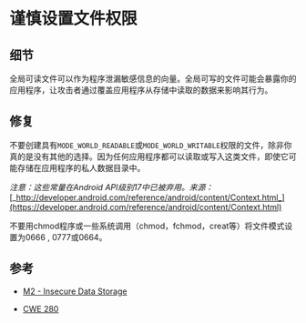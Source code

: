 # 谨慎设置文件权限

## 细节

全局可读文件可以作为程序泄漏敏感信息的向量。全局可写的文件可能会暴露你的应用程序，让攻击者通过覆盖应用程序从存储中读取的数据来影响其行为。

## 修复

不要创建具有`MODE_WORLD_READABLE`或`MODE_WORLD_WRITABLE`权限的文件，除非你真的是没有其他的选择。因为任何应用程序都可以读取或写入这类文件，即使它可能存储在应用程序的私人数据目录中。

_注意：这些常量在Android API级别17中已被弃用。来源：_[_http://developer.android.com/reference/android/content/Context.html_](https://developer.android.com/reference/android/content/Context.html)

不要用chmod程序或一些系统调用（chmod，fchmod，creat等）将文件模式设置为0666 , 0777或0664。

## 参考

* [M2 - Insecure Data Storage](https://www.owasp.org/index.php/Mobile_Top_10_2014-M2)

* [CWE 280](https://cwe.mitre.org/data/definitions/280.html)



